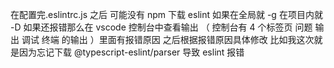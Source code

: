 在配置完.eslintrc.js 之后 可能没有 npm 下载 eslint 如果在全局就 -g 在项目内就 -D
如果还报错那么在 vscode 控制台中查看输出 （ 控制台有 4 个标签页 问题 输出 调试 终端 的输出 ）里面有报错原因
之后根据报错原因具体修改 比如我这次就是因为忘记下载 @typescript-eslint/parser 导致 eslint 报错
